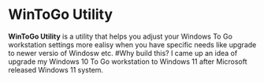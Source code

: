 # WinToGo Utility
**WinToGo Utility** is a utility that helps you adjust your Windows To Go workstation settings more ealisy when you have specific needs like upgrade to newer versio of Windosw etc.
#Why build this?
I came up an idea of upgrade my Windows 10 To Go workstation to Windows 11 after Microsoft released Windows 11 system.
